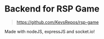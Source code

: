 # Backend for RSP Game
> https://github.com/KevsRepos/rsp-game

Made with nodeJS, expressJS and socket.io!
